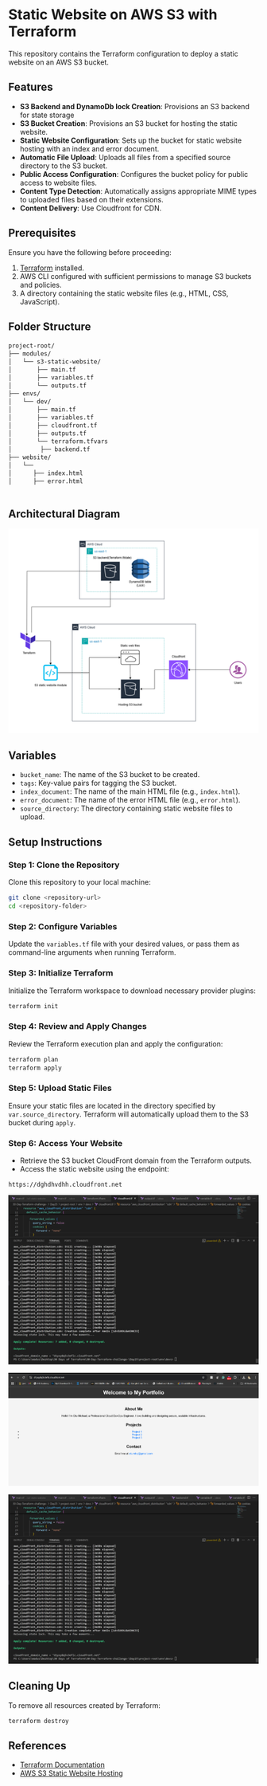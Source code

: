 # Static Website on AWS S3 with Terraform

This repository contains the Terraform configuration to deploy a static website on an AWS S3 bucket.

## Features
- **S3 Backend and DynamoDb lock Creation**: Provisions an S3  backend for state storage
- **S3 Bucket Creation**: Provisions an S3 bucket for hosting the static website.
- **Static Website Configuration**: Sets up the bucket for static website hosting with an index and error document.
- **Automatic File Upload**: Uploads all files from a specified source directory to the S3 bucket.
- **Public Access Configuration**: Configures the bucket policy for public access to website files.
- **Content Type Detection**: Automatically assigns appropriate MIME types to uploaded files based on their extensions.
- **Content Delivery**: Use Cloudfront for CDN.


## Prerequisites
Ensure you have the following before proceeding:
1. [Terraform](https://www.terraform.io/downloads.html) installed.
2. AWS CLI configured with sufficient permissions to manage S3 buckets and policies.
3. A directory containing the static website files (e.g., HTML, CSS, JavaScript).

## Folder Structure
```
project-root/
├── modules/
│   └── s3-static-website/
│       ├── main.tf
│       ├── variables.tf
│       └── outputs.tf
├── envs/
│   └── dev/
│       ├── main.tf
│       ├── variables.tf
│       ├── cloudfront.tf
│       ├── outputs.tf
│       └── terraform.tfvars
│        ├── backend.tf
├── website/
│   └──
│      ├── index.html
│      ├── error.html
       

```
## Architectural Diagram
![Alt text](https://github.com/Otumiky/static-website/blob/main/static.drawio.png)



## Variables
- `bucket_name`: The name of the S3 bucket to be created.
- `tags`: Key-value pairs for tagging the S3 bucket.
- `index_document`: The name of the main HTML file (e.g., `index.html`).
- `error_document`: The name of the error HTML file (e.g., `error.html`).
- `source_directory`: The directory containing static website files to upload.

## Setup Instructions

### Step 1: Clone the Repository
Clone this repository to your local machine:
```bash
git clone <repository-url>
cd <repository-folder>
```

### Step 2: Configure Variables
Update the `variables.tf` file with your desired values, or pass them as command-line arguments when running Terraform.

### Step 3: Initialize Terraform
Initialize the Terraform workspace to download necessary provider plugins:
```bash
terraform init
```

### Step 4: Review and Apply Changes
Review the Terraform execution plan and apply the configuration:
```bash
terraform plan
terraform apply
```

### Step 5: Upload Static Files
Ensure your static files are located in the directory specified by `var.source_directory`. Terraform will automatically upload them to the S3 bucket during `apply`.

### Step 6: Access Your Website
- Retrieve the S3 bucket  CloudFront domain from the Terraform outputs.
- Access the static website using the endpoint:
```
https://dghdhvdhh.cloudfront.net
```
![Alt text](https://github.com/Otumiky/static-website/blob/main/cdnwb.png)

![Alt text](https://github.com/Otumiky/static-website/blob/main/cdnurl.png)

![Alt text](https://github.com/Otumiky/static-website/blob/main/cdnwb.png)

## Cleaning Up
To remove all resources created by Terraform:
```bash
terraform destroy
```

## References
- [Terraform Documentation](https://developer.hashicorp.com/terraform/docs)
- [AWS S3 Static Website Hosting](https://docs.aws.amazon.com/AmazonS3/latest/dev/WebsiteHosting.html)



